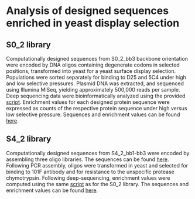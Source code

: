 #  Analysis of designed sequences enriched in yeast display selection
## S0_2 library
Computationally designed sequences from S0_2_bb3 backbone orientation were encoded by DNA oligos containing degenerate codons in selected positions, transformed into yeast for a yeast surface display selection. 
Populations were sorted separately for binding to D25 and 5C4 under high and low selective pressures. Plasmid DNA was extracted, and sequenced using Illumina MiSeq, yielding approximately 500,000 reads per sample. 
Deep sequencing data were bioinformatically analyzed using the provided [script](https://github.com/sesterhe/trivalent_cocktail/blob/master/NGS_analysis/analyse_NGS_3hb_NGS.ipynb). Enrichment values for each designed protein sequence were expressed as counts of the respective protein sequence under high versus low selective pressure. Sequences and enrichment values can be found [here](../TopoBuilder/S0_2/design/selected/S0_2_enrichments.csv). 

## S4_2 library
Computationally designed sequences from S4_2_bb1-bb3 were encoded by assembling three oligo libraries. The sequences can be found [here](https://github.com/sesterhe/trivalent_cocktail/blob/master/NGS_analysis/4b1a_oligos.fasta). 
Following PCR assembly, oligos were transformed in yeast and selected for binding to 101F antibody and for resistance to the unspecific protease chymotrypsin. Following deep-sequencing, enrichment values were computed using the same [script](https://github.com/sesterhe/trivalent_cocktail/blob/master/NGS_analysis/analyse_NGS_3hb_NGS.ipynb) as for the S0_2 library. The sequences and enrichment values can be found [here](../TopoBuilder/S4_2/sequence_design/models_of_enriched_sequences/DNSIV_NGS.csv). 

